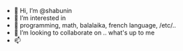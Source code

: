 - 👋 Hi, I’m @shabunin
- 👀 I’m interested in 
- 🌱 programming, math, balalaika, french language, /etc/..
- 💞️ I’m looking to collaborate on .. what's up to me
- 📫



<!---
shabunin/shabunin is a ✨ special ✨ repository because its `README.md` (this file) appears on your GitHub profile.
You can click the Preview link to take a look at your changes.
--->
